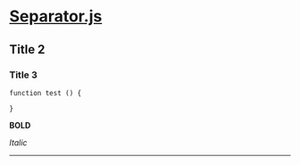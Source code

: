 # [Separator.js](./Separator.js)

## Title 2

### Title 3

``` 
function test () {

}
```

**BOLD**

*Italic*

---
